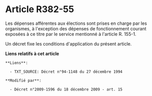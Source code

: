 # Article R382-55

Les dépenses afférentes aux élections sont prises en charge par les organismes, à l'exception des dépenses de fonctionnement
courant exposées à ce titre par le service mentionné à l'article R. 155-1.

Un décret fixe les conditions d'application du présent article.

**Liens relatifs à cet article**

	**Liens**:

	  - TXT_SOURCE: Décret n°94-1148 du 27 décembre 1994

	**Modifié par**:

	  - Décret n°2009-1596 du 18 décembre 2009 - art. 15

